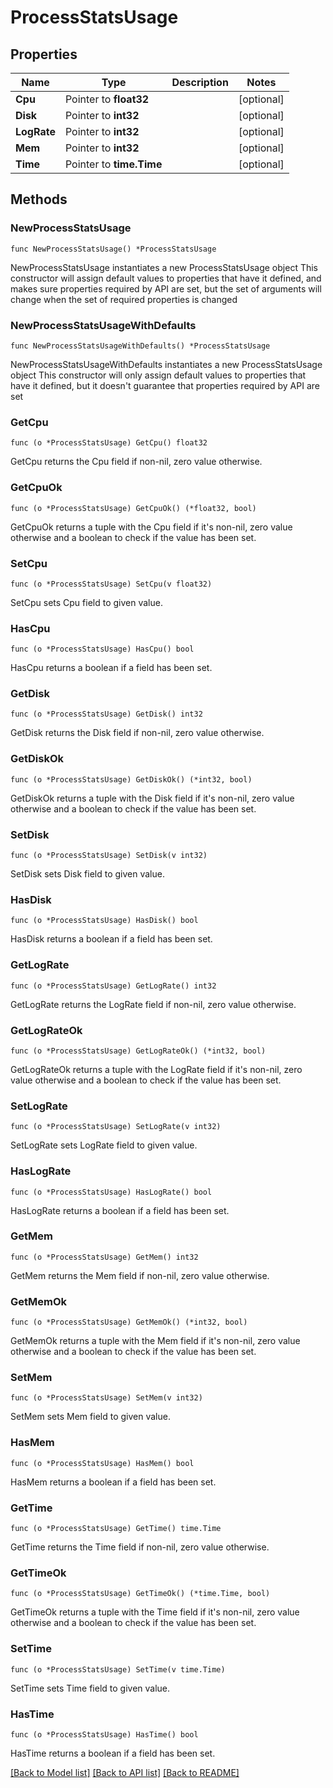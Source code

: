 # ProcessStatsUsage

## Properties

Name | Type | Description | Notes
------------ | ------------- | ------------- | -------------
**Cpu** | Pointer to **float32** |  | [optional] 
**Disk** | Pointer to **int32** |  | [optional] 
**LogRate** | Pointer to **int32** |  | [optional] 
**Mem** | Pointer to **int32** |  | [optional] 
**Time** | Pointer to **time.Time** |  | [optional] 

## Methods

### NewProcessStatsUsage

`func NewProcessStatsUsage() *ProcessStatsUsage`

NewProcessStatsUsage instantiates a new ProcessStatsUsage object
This constructor will assign default values to properties that have it defined,
and makes sure properties required by API are set, but the set of arguments
will change when the set of required properties is changed

### NewProcessStatsUsageWithDefaults

`func NewProcessStatsUsageWithDefaults() *ProcessStatsUsage`

NewProcessStatsUsageWithDefaults instantiates a new ProcessStatsUsage object
This constructor will only assign default values to properties that have it defined,
but it doesn't guarantee that properties required by API are set

### GetCpu

`func (o *ProcessStatsUsage) GetCpu() float32`

GetCpu returns the Cpu field if non-nil, zero value otherwise.

### GetCpuOk

`func (o *ProcessStatsUsage) GetCpuOk() (*float32, bool)`

GetCpuOk returns a tuple with the Cpu field if it's non-nil, zero value otherwise
and a boolean to check if the value has been set.

### SetCpu

`func (o *ProcessStatsUsage) SetCpu(v float32)`

SetCpu sets Cpu field to given value.

### HasCpu

`func (o *ProcessStatsUsage) HasCpu() bool`

HasCpu returns a boolean if a field has been set.

### GetDisk

`func (o *ProcessStatsUsage) GetDisk() int32`

GetDisk returns the Disk field if non-nil, zero value otherwise.

### GetDiskOk

`func (o *ProcessStatsUsage) GetDiskOk() (*int32, bool)`

GetDiskOk returns a tuple with the Disk field if it's non-nil, zero value otherwise
and a boolean to check if the value has been set.

### SetDisk

`func (o *ProcessStatsUsage) SetDisk(v int32)`

SetDisk sets Disk field to given value.

### HasDisk

`func (o *ProcessStatsUsage) HasDisk() bool`

HasDisk returns a boolean if a field has been set.

### GetLogRate

`func (o *ProcessStatsUsage) GetLogRate() int32`

GetLogRate returns the LogRate field if non-nil, zero value otherwise.

### GetLogRateOk

`func (o *ProcessStatsUsage) GetLogRateOk() (*int32, bool)`

GetLogRateOk returns a tuple with the LogRate field if it's non-nil, zero value otherwise
and a boolean to check if the value has been set.

### SetLogRate

`func (o *ProcessStatsUsage) SetLogRate(v int32)`

SetLogRate sets LogRate field to given value.

### HasLogRate

`func (o *ProcessStatsUsage) HasLogRate() bool`

HasLogRate returns a boolean if a field has been set.

### GetMem

`func (o *ProcessStatsUsage) GetMem() int32`

GetMem returns the Mem field if non-nil, zero value otherwise.

### GetMemOk

`func (o *ProcessStatsUsage) GetMemOk() (*int32, bool)`

GetMemOk returns a tuple with the Mem field if it's non-nil, zero value otherwise
and a boolean to check if the value has been set.

### SetMem

`func (o *ProcessStatsUsage) SetMem(v int32)`

SetMem sets Mem field to given value.

### HasMem

`func (o *ProcessStatsUsage) HasMem() bool`

HasMem returns a boolean if a field has been set.

### GetTime

`func (o *ProcessStatsUsage) GetTime() time.Time`

GetTime returns the Time field if non-nil, zero value otherwise.

### GetTimeOk

`func (o *ProcessStatsUsage) GetTimeOk() (*time.Time, bool)`

GetTimeOk returns a tuple with the Time field if it's non-nil, zero value otherwise
and a boolean to check if the value has been set.

### SetTime

`func (o *ProcessStatsUsage) SetTime(v time.Time)`

SetTime sets Time field to given value.

### HasTime

`func (o *ProcessStatsUsage) HasTime() bool`

HasTime returns a boolean if a field has been set.


[[Back to Model list]](../README.md#documentation-for-models) [[Back to API list]](../README.md#documentation-for-api-endpoints) [[Back to README]](../README.md)



